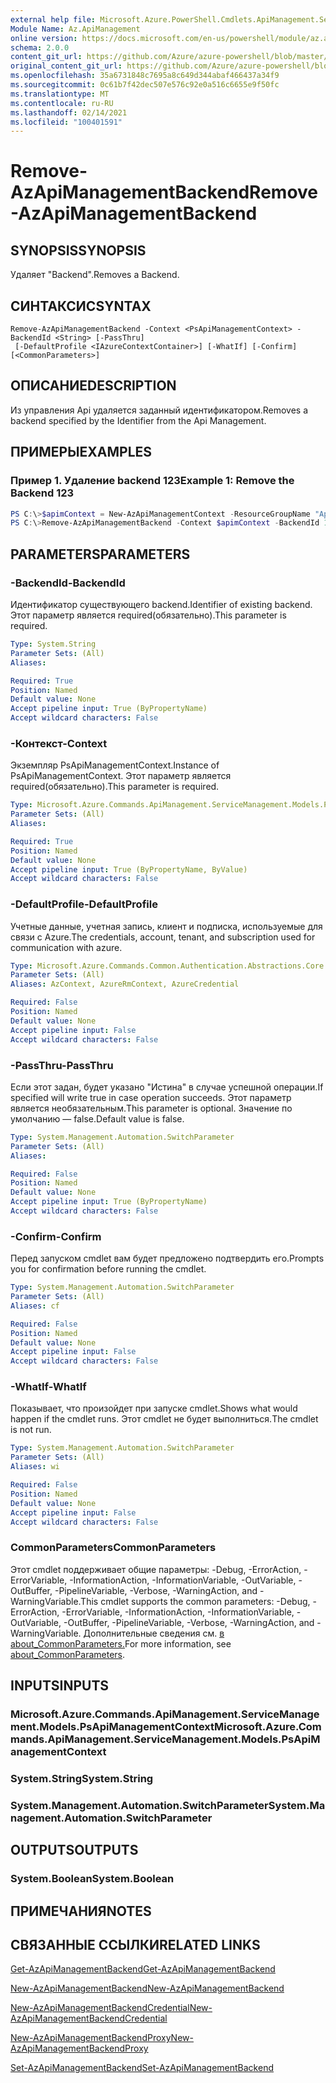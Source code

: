 ```yaml
---
external help file: Microsoft.Azure.PowerShell.Cmdlets.ApiManagement.ServiceManagement.dll-Help.xml
Module Name: Az.ApiManagement
online version: https://docs.microsoft.com/en-us/powershell/module/az.apimanagement/remove-azapimanagementbackend
schema: 2.0.0
content_git_url: https://github.com/Azure/azure-powershell/blob/master/src/ApiManagement/ApiManagement/help/Remove-AzApiManagementBackend.md
original_content_git_url: https://github.com/Azure/azure-powershell/blob/master/src/ApiManagement/ApiManagement/help/Remove-AzApiManagementBackend.md
ms.openlocfilehash: 35a6731848c7695a8c649d344abaf466437a34f9
ms.sourcegitcommit: 0c61b7f42dec507e576c92e0a516c6655e9f50fc
ms.translationtype: MT
ms.contentlocale: ru-RU
ms.lasthandoff: 02/14/2021
ms.locfileid: "100401591"
---
```

# <span data-ttu-id="5fce6-101">Remove-AzApiManagementBackend</span><span class="sxs-lookup"><span data-stu-id="5fce6-101">Remove-AzApiManagementBackend</span></span>

## <span data-ttu-id="5fce6-102">SYNOPSIS</span><span class="sxs-lookup"><span data-stu-id="5fce6-102">SYNOPSIS</span></span>
<span data-ttu-id="5fce6-103">Удаляет "Backend".</span><span class="sxs-lookup"><span data-stu-id="5fce6-103">Removes a Backend.</span></span>

## <span data-ttu-id="5fce6-104">СИНТАКСИС</span><span class="sxs-lookup"><span data-stu-id="5fce6-104">SYNTAX</span></span>

```
Remove-AzApiManagementBackend -Context <PsApiManagementContext> -BackendId <String> [-PassThru]
 [-DefaultProfile <IAzureContextContainer>] [-WhatIf] [-Confirm] [<CommonParameters>]
```

## <span data-ttu-id="5fce6-105">ОПИСАНИЕ</span><span class="sxs-lookup"><span data-stu-id="5fce6-105">DESCRIPTION</span></span>
<span data-ttu-id="5fce6-106">Из управления Api удаляется заданный идентификатором.</span><span class="sxs-lookup"><span data-stu-id="5fce6-106">Removes a backend specified by the Identifier from the Api Management.</span></span>

## <span data-ttu-id="5fce6-107">ПРИМЕРЫ</span><span class="sxs-lookup"><span data-stu-id="5fce6-107">EXAMPLES</span></span>

### <span data-ttu-id="5fce6-108">Пример 1. Удаление backend 123</span><span class="sxs-lookup"><span data-stu-id="5fce6-108">Example 1: Remove the Backend 123</span></span>
```powershell
PS C:\>$apimContext = New-AzApiManagementContext -ResourceGroupName "Api-Default-WestUS" -ServiceName "contoso"
PS C:\>Remove-AzApiManagementBackend -Context $apimContext -BackendId 123 -PassThru
```

## <span data-ttu-id="5fce6-109">PARAMETERS</span><span class="sxs-lookup"><span data-stu-id="5fce6-109">PARAMETERS</span></span>

### <span data-ttu-id="5fce6-110">-BackendId</span><span class="sxs-lookup"><span data-stu-id="5fce6-110">-BackendId</span></span>
<span data-ttu-id="5fce6-111">Идентификатор существующего backend.</span><span class="sxs-lookup"><span data-stu-id="5fce6-111">Identifier of existing backend.</span></span>
<span data-ttu-id="5fce6-112">Этот параметр является required(обязательно).</span><span class="sxs-lookup"><span data-stu-id="5fce6-112">This parameter is required.</span></span>

```yaml
Type: System.String
Parameter Sets: (All)
Aliases:

Required: True
Position: Named
Default value: None
Accept pipeline input: True (ByPropertyName)
Accept wildcard characters: False
```

### <span data-ttu-id="5fce6-113">-Контекст</span><span class="sxs-lookup"><span data-stu-id="5fce6-113">-Context</span></span>
<span data-ttu-id="5fce6-114">Экземпляр PsApiManagementContext.</span><span class="sxs-lookup"><span data-stu-id="5fce6-114">Instance of PsApiManagementContext.</span></span>
<span data-ttu-id="5fce6-115">Этот параметр является required(обязательно).</span><span class="sxs-lookup"><span data-stu-id="5fce6-115">This parameter is required.</span></span>

```yaml
Type: Microsoft.Azure.Commands.ApiManagement.ServiceManagement.Models.PsApiManagementContext
Parameter Sets: (All)
Aliases:

Required: True
Position: Named
Default value: None
Accept pipeline input: True (ByPropertyName, ByValue)
Accept wildcard characters: False
```

### <span data-ttu-id="5fce6-116">-DefaultProfile</span><span class="sxs-lookup"><span data-stu-id="5fce6-116">-DefaultProfile</span></span>
<span data-ttu-id="5fce6-117">Учетные данные, учетная запись, клиент и подписка, используемые для связи с Azure.</span><span class="sxs-lookup"><span data-stu-id="5fce6-117">The credentials, account, tenant, and subscription used for communication with azure.</span></span>

```yaml
Type: Microsoft.Azure.Commands.Common.Authentication.Abstractions.Core.IAzureContextContainer
Parameter Sets: (All)
Aliases: AzContext, AzureRmContext, AzureCredential

Required: False
Position: Named
Default value: None
Accept pipeline input: False
Accept wildcard characters: False
```

### <span data-ttu-id="5fce6-118">-PassThru</span><span class="sxs-lookup"><span data-stu-id="5fce6-118">-PassThru</span></span>
<span data-ttu-id="5fce6-119">Если этот задан, будет указано "Истина" в случае успешной операции.</span><span class="sxs-lookup"><span data-stu-id="5fce6-119">If specified will write true in case operation succeeds.</span></span>
<span data-ttu-id="5fce6-120">Этот параметр является необязательным.</span><span class="sxs-lookup"><span data-stu-id="5fce6-120">This parameter is optional.</span></span>
<span data-ttu-id="5fce6-121">Значение по умолчанию — false.</span><span class="sxs-lookup"><span data-stu-id="5fce6-121">Default value is false.</span></span>

```yaml
Type: System.Management.Automation.SwitchParameter
Parameter Sets: (All)
Aliases:

Required: False
Position: Named
Default value: None
Accept pipeline input: True (ByPropertyName)
Accept wildcard characters: False
```

### <span data-ttu-id="5fce6-122">-Confirm</span><span class="sxs-lookup"><span data-stu-id="5fce6-122">-Confirm</span></span>
<span data-ttu-id="5fce6-123">Перед запуском cmdlet вам будет предложено подтвердить его.</span><span class="sxs-lookup"><span data-stu-id="5fce6-123">Prompts you for confirmation before running the cmdlet.</span></span>

```yaml
Type: System.Management.Automation.SwitchParameter
Parameter Sets: (All)
Aliases: cf

Required: False
Position: Named
Default value: None
Accept pipeline input: False
Accept wildcard characters: False
```

### <span data-ttu-id="5fce6-124">-WhatIf</span><span class="sxs-lookup"><span data-stu-id="5fce6-124">-WhatIf</span></span>
<span data-ttu-id="5fce6-125">Показывает, что произойдет при запуске cmdlet.</span><span class="sxs-lookup"><span data-stu-id="5fce6-125">Shows what would happen if the cmdlet runs.</span></span> <span data-ttu-id="5fce6-126">Этот cmdlet не будет выполниться.</span><span class="sxs-lookup"><span data-stu-id="5fce6-126">The cmdlet is not run.</span></span>

```yaml
Type: System.Management.Automation.SwitchParameter
Parameter Sets: (All)
Aliases: wi

Required: False
Position: Named
Default value: None
Accept pipeline input: False
Accept wildcard characters: False
```

### <span data-ttu-id="5fce6-127">CommonParameters</span><span class="sxs-lookup"><span data-stu-id="5fce6-127">CommonParameters</span></span>
<span data-ttu-id="5fce6-128">Этот cmdlet поддерживает общие параметры: -Debug, -ErrorAction, -ErrorVariable, -InformationAction, -InformationVariable, -OutVariable, -OutBuffer, -PipelineVariable, -Verbose, -WarningAction, and -WarningVariable.</span><span class="sxs-lookup"><span data-stu-id="5fce6-128">This cmdlet supports the common parameters: -Debug, -ErrorAction, -ErrorVariable, -InformationAction, -InformationVariable, -OutVariable, -OutBuffer, -PipelineVariable, -Verbose, -WarningAction, and -WarningVariable.</span></span> <span data-ttu-id="5fce6-129">Дополнительные сведения см. [в about_CommonParameters.](https://go.microsoft.com/fwlink/?LinkID=113216)</span><span class="sxs-lookup"><span data-stu-id="5fce6-129">For more information, see [about_CommonParameters](https://go.microsoft.com/fwlink/?LinkID=113216).</span></span>

## <span data-ttu-id="5fce6-130">INPUTS</span><span class="sxs-lookup"><span data-stu-id="5fce6-130">INPUTS</span></span>

### <span data-ttu-id="5fce6-131">Microsoft.Azure.Commands.ApiManagement.ServiceManagement.Models.PsApiManagementContext</span><span class="sxs-lookup"><span data-stu-id="5fce6-131">Microsoft.Azure.Commands.ApiManagement.ServiceManagement.Models.PsApiManagementContext</span></span>

### <span data-ttu-id="5fce6-132">System.String</span><span class="sxs-lookup"><span data-stu-id="5fce6-132">System.String</span></span>

### <span data-ttu-id="5fce6-133">System.Management.Automation.SwitchParameter</span><span class="sxs-lookup"><span data-stu-id="5fce6-133">System.Management.Automation.SwitchParameter</span></span>

## <span data-ttu-id="5fce6-134">OUTPUTS</span><span class="sxs-lookup"><span data-stu-id="5fce6-134">OUTPUTS</span></span>

### <span data-ttu-id="5fce6-135">System.Boolean</span><span class="sxs-lookup"><span data-stu-id="5fce6-135">System.Boolean</span></span>

## <span data-ttu-id="5fce6-136">ПРИМЕЧАНИЯ</span><span class="sxs-lookup"><span data-stu-id="5fce6-136">NOTES</span></span>

## <span data-ttu-id="5fce6-137">СВЯЗАННЫЕ ССЫЛКИ</span><span class="sxs-lookup"><span data-stu-id="5fce6-137">RELATED LINKS</span></span>

[<span data-ttu-id="5fce6-138">Get-AzApiManagementBackend</span><span class="sxs-lookup"><span data-stu-id="5fce6-138">Get-AzApiManagementBackend</span></span>](./Get-AzApiManagementBackend.md)

[<span data-ttu-id="5fce6-139">New-AzApiManagementBackend</span><span class="sxs-lookup"><span data-stu-id="5fce6-139">New-AzApiManagementBackend</span></span>](./New-AzApiManagementBackend.md)

[<span data-ttu-id="5fce6-140">New-AzApiManagementBackendCredential</span><span class="sxs-lookup"><span data-stu-id="5fce6-140">New-AzApiManagementBackendCredential</span></span>](./New-AzApiManagementBackendCredential.md)

[<span data-ttu-id="5fce6-141">New-AzApiManagementBackendProxy</span><span class="sxs-lookup"><span data-stu-id="5fce6-141">New-AzApiManagementBackendProxy</span></span>](./New-AzApiManagementBackendProxy.md)

[<span data-ttu-id="5fce6-142">Set-AzApiManagementBackend</span><span class="sxs-lookup"><span data-stu-id="5fce6-142">Set-AzApiManagementBackend</span></span>](./Set-AzApiManagementBackend.md)
